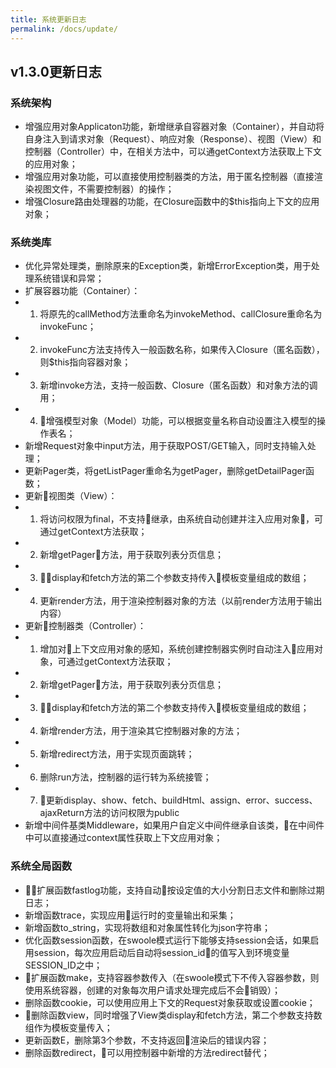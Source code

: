 ```yaml
---
title: 系统更新日志
permalink: /docs/update/
---
```


## v1.3.0更新日志
### 系统架构
- 增强应用对象Applicaton功能，新增继承自容器对象（Container），并自动将自身注入到请求对象（Request）、响应对象（Response）、视图（View）和控制器（Controller）中，在相关方法中，可以通getContext方法获取上下文的应用对象；
- 增强应用对象功能，可以直接使用控制器类的方法，用于匿名控制器（直接渲染视图文件，不需要控制器）的操作；
- 增强Closure路由处理器的功能，在Closure函数中的$this指向上下文的应用对象；

### 系统类库
- 优化异常处理类，删除原来的Exception类，新增ErrorException类，用于处理系统错误和异常；
- 扩展容器功能（Container）：
- 1. 将原先的callMethod方法重命名为invokeMethod、callClosure重命名为invokeFunc；
- 2. invokeFunc方法支持传入一般函数名称，如果传入Closure（匿名函数），则$this指向容器对象；
- 3. 新增invoke方法，支持一般函数、Closure（匿名函数）和对象方法的调用；
- 4. 增强模型对象（Model）功能，可以根据变量名称自动设置注入模型的操作表名；
- 新增Request对象中input方法，用于获取POST/GET输入，同时支持输入处理；
- 更新Pager类，将getListPager重命名为getPager，删除getDetailPager函数；
- 更新视图类（View）：
- 1. 将访问权限为final，不支持继承，由系统自动创建并注入应用对象，可通过getContext方法获取；
- 2. 新增getPager方法，用于获取列表分页信息；
- 3. display和fetch方法的第二个参数支持传入模板变量组成的数组；
- 4. 更新render方法，用于渲染控制器对象的方法（以前render方法用于输出内容）
- 更新控制器类（Controller）：
- 1. 增加对上下文应用对象的感知，系统创建控制器实例时自动注入应用对象，可通过getContext方法获取；
- 2. 新增getPager方法，用于获取列表分页信息；
- 3. display和fetch方法的第二个参数支持传入模板变量组成的数组；
- 4. 新增render方法，用于渲染其它控制器对象的方法；
- 5. 新增redirect方法，用于实现页面跳转；
- 6. 删除run方法，控制器的运行转为系统接管；
- 7. 更新display、show、fetch、buildHtml、assign、error、success、ajaxReturn方法的访问权限为public
- 新增中间件基类Middleware，如果用户自定义中间件继承自该类，在中间件中可以直接通过context属性获取上下文应用对象；

### 系统全局函数
- 扩展函数fastlog功能，支持自动按设定值的大小分割日志文件和删除过期日志；
- 新增函数trace，实现应用运行时的变量输出和采集；
- 新增函数to_string，实现将数组和对象属性转化为json字符串；
- 优化函数session函数，在swoole模式运行下能够支持session会话，如果启用session，每次应用启动后自动将session_id的值写入到环境变量SESSION_ID之中；
- 扩展函数make，支持容器参数传入（在swoole模式下不传入容器参数，则使用系统容器，创建的对象每次用户请求处理完成后不会销毁）；
- 删除函数cookie，可以使用应用上下文的Request对象获取或设置cookie；
- 删除函数view，同时增强了View类display和fetch方法，第二个参数支持数组作为模板变量传入；
- 更新函数E，删除第3个参数，不支持返回渲染后的错误内容；
- 删除函数redirect，可以用控制器中新增的方法redirect替代；

